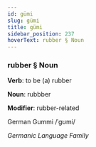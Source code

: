 ```yaml
---
id: gümi
slug: gümi
title: gümi
sidebar_position: 237
hoverText: rubber § Noun
---
```


### rubber § Noun

**Verb**: to be (a) rubber

**Noun**: rubbber

**Modifier**: rubber-related

German Gummi /ˈɡʊmi/

*Germanic Language Family*